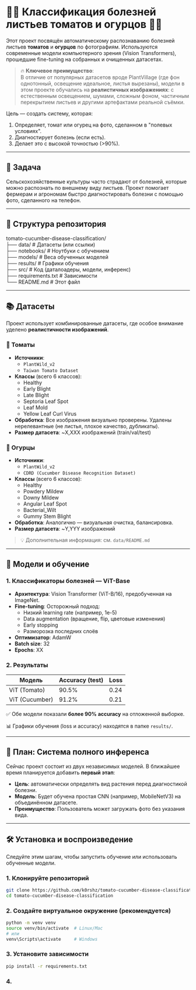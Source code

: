 # 🍅🥒 Классификация болезней листьев томатов и огурцов 🥒🍅  
  
Этот проект посвящён автоматическому распознаванию болезней листьев **томатов** и **огурцов** по фотографиям. Используются современные модели компьютерного зрения (Vision Transformers), прошедшие fine-tuning на собранных и очищенных датасетах.  
  
> 🔥 **Ключевое преимущество**:  
> В отличие от популярных датасетов вроде PlantVillage (где фон однотонный, освещение идеальное, листья вырезаны), модели в этом проекте обучались на **реалистичных изображениях**: с естественным освещением, шумами, сложным фоном, частичным перекрытием листьев и другими артефактами реальной съёмки.
  
Цель — создать систему, которая:  
1. Определяет, томат или огурец на фото, сделанном в "полевых условиях".  
2. Диагностирует болезнь (если есть).  
3. Делает это с высокой точностью (>90%).  
  
---  
  
## 🎯 Задача  
  
Сельскохозяйственные культуры часто страдают от болезней, которые можно распознать по внешнему виду листьев. Проект помогает фермерам и агрономам быстро диагностировать болезни с помощью фото, сделанного на телефон.  
  
---  
  
## 📁 Структура репозитория
tomato-cucumber-disease-classification/  
├── data/ # Датасеты (или ссылки)  
├── notebooks/ # Ноутбуки с обучением  
├── models/ # Веса обученных моделей  
├── results/ # Графики обучения  
├── src/ # Код (даталоадеры, модели, инференс)  
├── requirements.txt # Зависимости  
└── README.md # Этот файл  
  
  
---  
  
## 📚 Датасеты  
  
Проект использует комбинированные датасеты, где особое внимание уделено **реалистичности изображений**.  
  
### 🍅 Томаты  
- **Источники**:  
  - `PlantWild_v2`  
  - `Taiwan Tomato Dataset`  
- **Классы** (всего 6 классов):  
  - Healthy  
  - Early Blight  
  - Late Blight  
  - Septoria Leaf Spot  
  - Leaf Mold
  - Yellow Leaf Curl Virus
- **Обработка**: Все изображения визуально проверены. Удалены нерелевантные (не листья, плохое качество, дубликаты).  
- **Размер датасета**: ~X,XXX изображений (train/val/test)  
  
### 🥒 Огурцы  
- **Источники**:  
  - `PlantWild_v2`  
  - `CDRD (Cucumber Disease Recognition Dataset)`  
- **Классы** (всего 6 классов):  
  - Healthy  
  - Powdery Mildew  
  - Downy Mildew  
  - Angular Leaf Spot  
  - Bacterial_Wilt  
  - Gummy Stem Blight  
- **Обработка**: Аналогично — визуальная очистка, балансировка.   
- **Размер датасета**: ~Y,YYY изображений  
  
> 💡 Дополнительная информация: см. `data/README.md`  
  
---  
  
## 🧠 Модели и обучение  
  
### 1. Классификаторы болезней — ViT-Base  
- **Архитектура**: Vision Transformer (ViT-B/16), предобученная на ImageNet.  
- **Fine-tuning**: Осторожный подход:  
  - Низкий learning rate (например, 1e-5)  
  - Data augmentation (вращение, flip, цветовые изменения)  
  - Early stopping  
  - Разморозка последних слоёв  
- **Оптимизатор**: AdamW  
- **Batch size**: 32  
- **Epochs**: XX  
  
### 2. Результаты  
  
| Модель       | Accuracy (test) | Loss  |  
|--------------|-----------------|-------|  
| ViT (Tomato) | 90.5%           | 0.24  |  
| ViT (Cucumber)| 91.2%          | 0.21  |  
  
✅ Обе модели показали **более 90% accuracy** на отложенной выборке.  
  
📊 Графики обучения (loss и accuracy) находятся в папке `results/`.  

---  
  
## 🔄 План: Система полного инференса  
  
Сейчас проект состоит из двух независимых моделей. В ближайшее время планируется добавить **первый этап**:  
  
- **Цель**: автоматически определять вид растения перед диагностикой болезни.  
- **Модель**: Будет обучена простая CNN (например, MobileNetV3) на объединённом датасете.  
- **Преимущество**: Пользователь может загружать фото без указания вида.  

---  

## 🛠️ Установка и воспроизведение  
  
Следуйте этим шагам, чтобы запустить обучение или использовать обученные модели.  
  
### 1. Клонируйте репозиторий  
```bash  
git clone https://github.com/k0rshz/tomato-cucumber-disease-classification.git  
cd tomato-cucumber-disease-classification  
```
    
### 2. Создайте виртуальное окружение (рекомендуется) 
```bash  
python -m venv venv  
source venv/bin/activate  # Linux/Mac  
# или  
venv\Scripts\activate     # Windows
```
   
### 3. Установите зависимости
```bash  
pip install -r requirements.txt  
```
   
### 4. 

